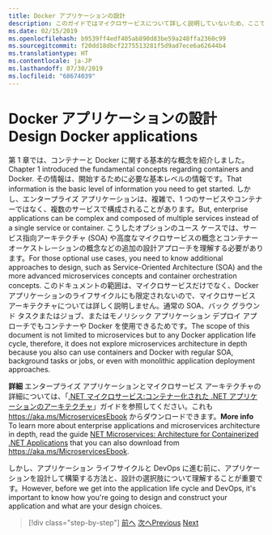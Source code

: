```yaml
---
title: Docker アプリケーションの設計
description: このガイドではマイクロサービスについて詳しく説明していないため、ここでそのトピックについての詳しいガイドへの参照を確認してください。
ms.date: 02/15/2019
ms.openlocfilehash: b9539ff4edf405ab890d83be59a248ffa2360c99
ms.sourcegitcommit: f20dd18dbcf2275513281f5d9ad7ece6a62644b4
ms.translationtype: HT
ms.contentlocale: ja-JP
ms.lasthandoff: 07/30/2019
ms.locfileid: "68674039"
---
```

# <a name="design-docker-applications"></a><span data-ttu-id="5cb3e-103">Docker アプリケーションの設計</span><span class="sxs-lookup"><span data-stu-id="5cb3e-103">Design Docker applications</span></span>

<span data-ttu-id="5cb3e-104">第 1 章では、コンテナーと Docker に関する基本的な概念を紹介しました。</span><span class="sxs-lookup"><span data-stu-id="5cb3e-104">Chapter 1 introduced the fundamental concepts regarding containers and Docker.</span></span> <span data-ttu-id="5cb3e-105">その情報は、開始するために必要な基本レベルの情報です。</span><span class="sxs-lookup"><span data-stu-id="5cb3e-105">That information is the basic level of information you need to get started.</span></span> <span data-ttu-id="5cb3e-106">しかし、エンタープライズ アプリケーションは、複雑で、1 つのサービスやコンテナーではなく、複数のサービスで構成されることがあります。</span><span class="sxs-lookup"><span data-stu-id="5cb3e-106">But, enterprise applications can be complex and composed of multiple services instead of a single service or container.</span></span> <span data-ttu-id="5cb3e-107">こうしたオプションのユース ケースでは、サービス指向アーキテクチャ (SOA) や高度なマイクロサービスの概念とコンテナー オーケストレーションの概念などの追加の設計アプローチを理解する必要があります。</span><span class="sxs-lookup"><span data-stu-id="5cb3e-107">For those optional use cases, you need to know additional approaches to design, such as Service-Oriented Architecture (SOA) and the more advanced microservices concepts and container orchestration concepts.</span></span> <span data-ttu-id="5cb3e-108">このドキュメントの範囲は、マイクロサービスだけでなく、Docker アプリケーションのライフサイクルにも限定されないので、マイクロサービス アーキテクチャについては詳しく説明しません。通常の SOA、バック グラウンド タスクまたはジョブ、またはモノリシック アプリケーション デプロイ アプローチでもコンテナーや Docker を使用できるためです。</span><span class="sxs-lookup"><span data-stu-id="5cb3e-108">The scope of this document is not limited to microservices but to any Docker application life cycle, therefore, it does not explore microservices architecture in depth because you also can use containers and Docker with regular SOA, background tasks or jobs, or even with monolithic application deployment approaches.</span></span>

<span data-ttu-id="5cb3e-109">**詳細** エンタープライズ アプリケーションとマイクロサービス アーキテクチャの詳細については、「[.NET マイクロサービス:コンテナー化された .NET アプリケーションのアーキテクチャ](../../microservices/index.md)」ガイドを参照してください。これも <https://aka.ms/MicroservicesEbook> からダウンロードできます。</span><span class="sxs-lookup"><span data-stu-id="5cb3e-109">**More info** To learn more about enterprise applications and microservices architecture in depth, read the guide [NET Microservices: Architecture for Containerized .NET Applications](../../microservices/index.md) that you can also download from <https://aka.ms/MicroservicesEbook>.</span></span>

<span data-ttu-id="5cb3e-110">しかし、アプリケーション ライフサイクルと DevOps に進む前に、アプリケーションを設計して構築する方法と、設計の選択肢について理解することが重要です。</span><span class="sxs-lookup"><span data-stu-id="5cb3e-110">However, before we get into the application life cycle and DevOps, it's important to know how you're going to design and construct your application and what are your design choices.</span></span>

>[!div class="step-by-step"]
><span data-ttu-id="5cb3e-111">[前へ](index.md)
>[次へ](common-container-design-principles.md)</span><span class="sxs-lookup"><span data-stu-id="5cb3e-111">[Previous](index.md)
[Next](common-container-design-principles.md)</span></span>
